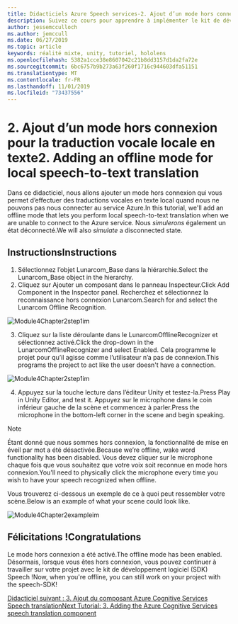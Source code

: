 ```yaml
---
title: Didacticiels Azure Speech services-2. Ajout d’un mode hors connexion pour la traduction vocale locale en texte
description: Suivez ce cours pour apprendre à implémenter le kit de développement logiciel (SDK) Azure Speech dans une application de réalité mixte.
author: jessemcculloch
ms.author: jemccull
ms.date: 06/27/2019
ms.topic: article
keywords: réalité mixte, unity, tutoriel, hololens
ms.openlocfilehash: 5382a1cce38e8607042c21b8dd3157d1da2fa72e
ms.sourcegitcommit: 6bc6757b9b273a63f260f1716c944603dfa51151
ms.translationtype: MT
ms.contentlocale: fr-FR
ms.lasthandoff: 11/01/2019
ms.locfileid: "73437556"
---
```

# <a name="2-adding-an-offline-mode-for-local-speech-to-text-translation"></a><span data-ttu-id="43120-105">2. Ajout d’un mode hors connexion pour la traduction vocale locale en texte</span><span class="sxs-lookup"><span data-stu-id="43120-105">2. Adding an offline mode for local speech-to-text translation</span></span>

<span data-ttu-id="43120-106">Dans ce didacticiel, nous allons ajouter un mode hors connexion qui vous permet d’effectuer des traductions vocales en texte local quand nous ne pouvons pas nous connecter au service Azure.</span><span class="sxs-lookup"><span data-stu-id="43120-106">In this tutorial, we'll add an offline mode that lets you perform local speech-to-text translation when we are unable to connect to the Azure service.</span></span> <span data-ttu-id="43120-107">Nous *simulerons* également un état déconnecté.</span><span class="sxs-lookup"><span data-stu-id="43120-107">We will also *simulate* a disconnected state.</span></span>

## <a name="instructions"></a><span data-ttu-id="43120-108">Instructions</span><span class="sxs-lookup"><span data-stu-id="43120-108">Instructions</span></span>

1. <span data-ttu-id="43120-109">Sélectionnez l’objet Lunarcom_Base dans la hiérarchie.</span><span class="sxs-lookup"><span data-stu-id="43120-109">Select the Lunarcom_Base object in the hierarchy.</span></span>
2. <span data-ttu-id="43120-110">Cliquez sur Ajouter un composant dans le panneau Inspecteur.</span><span class="sxs-lookup"><span data-stu-id="43120-110">Click Add Component in the Inspector panel.</span></span> <span data-ttu-id="43120-111">Recherchez et sélectionnez la reconnaissance hors connexion Lunarcom.</span><span class="sxs-lookup"><span data-stu-id="43120-111">Search for and select the Lunarcom Offline Recognition.</span></span>

![Module4Chapter2step1im](images/module4chapter2step1im.PNG)

3. <span data-ttu-id="43120-113">Cliquez sur la liste déroulante dans le LunarcomOfflineRecognizer et sélectionnez activé.</span><span class="sxs-lookup"><span data-stu-id="43120-113">Click the drop-down in the LunarcomOfflineRecognizer and select Enabled.</span></span> <span data-ttu-id="43120-114">Cela programme le projet pour qu’il agisse comme l’utilisateur n’a pas de connexion.</span><span class="sxs-lookup"><span data-stu-id="43120-114">This programs the project to act like the user doesn't have a connection.</span></span> 

![Module4Chapter2step1im](images/module4chapter2step2im.PNG)

4. <span data-ttu-id="43120-116">Appuyez sur la touche lecture dans l’éditeur Unity et testez-la.</span><span class="sxs-lookup"><span data-stu-id="43120-116">Press Play in Unity Editor, and test it.</span></span> <span data-ttu-id="43120-117">Appuyez sur le microphone dans le coin inférieur gauche de la scène et commencez à parler.</span><span class="sxs-lookup"><span data-stu-id="43120-117">Press the microphone in the bottom-left corner in the scene and begin speaking.</span></span> 

> [!NOTE]
> <span data-ttu-id="43120-118">Étant donné que nous sommes hors connexion, la fonctionnalité de mise en éveil par mot a été désactivée.</span><span class="sxs-lookup"><span data-stu-id="43120-118">Because we’re offline, wake word functionality has been disabled.</span></span> <span data-ttu-id="43120-119">Vous devez cliquer sur le microphone chaque fois que vous souhaitez que votre voix soit reconnue en mode hors connexion.</span><span class="sxs-lookup"><span data-stu-id="43120-119">You'll need to physically click the microphone every time you wish to have your speech recognized when offline.</span></span> 

<span data-ttu-id="43120-120">Vous trouverez ci-dessous un exemple de ce à quoi peut ressembler votre scène.</span><span class="sxs-lookup"><span data-stu-id="43120-120">Below is an example of what your scene could look like.</span></span>

![Module4Chapter2exampleim](images/module4chapter2exampleim.PNG)

## <a name="congratulations"></a><span data-ttu-id="43120-122">Félicitations !</span><span class="sxs-lookup"><span data-stu-id="43120-122">Congratulations</span></span>

<span data-ttu-id="43120-123">Le mode hors connexion a été activé.</span><span class="sxs-lookup"><span data-stu-id="43120-123">The offline mode has been enabled.</span></span> <span data-ttu-id="43120-124">Désormais, lorsque vous êtes hors connexion, vous pouvez continuer à travailler sur votre projet avec le kit de développement logiciel (SDK) Speech !</span><span class="sxs-lookup"><span data-stu-id="43120-124">Now, when you're offline, you can still work on your project with the speech-SDK!</span></span> 


[<span data-ttu-id="43120-125">Didacticiel suivant : 3. Ajout du composant Azure Cognitive Services Speech translation</span><span class="sxs-lookup"><span data-stu-id="43120-125">Next Tutorial: 3.  Adding the Azure Cognitive Services speech translation component</span></span>](mrlearning-speechSDK-ch3.md)

